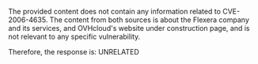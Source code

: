 The provided content does not contain any information related to CVE-2006-4635. The content from both sources is about the Flexera company and its services, and OVHcloud's website under construction page, and is not relevant to any specific vulnerability.

Therefore, the response is: UNRELATED